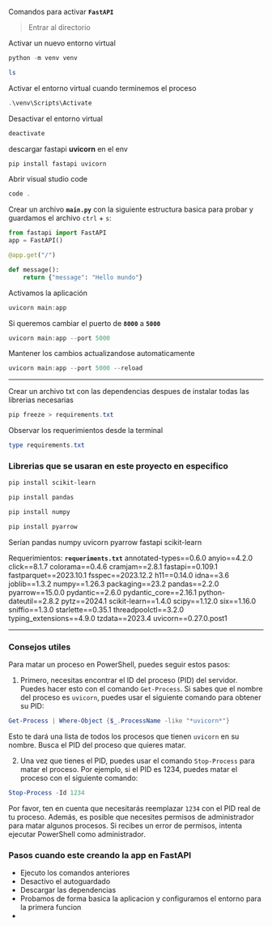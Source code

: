 Comandos para activar **``FastAPI ``**
> Entrar al directorio

Activar un nuevo entorno virtual

```powershell
python -m venv venv

ls 
```

Activar el entorno virtual cuando terminemos el proceso
```powershell
.\venv\Scripts\Activate
```


Desactivar el entorno virtual
```powershell
deactivate
```

descargar fastapi **uvicorn** en el env
```powershell
pip install fastapi uvicorn
```

Abrir visual studio code
```powershell
code .
```
Crear un archivo **``main.py``** con la siguiente estructura basica para probar y guardamos el archivo ``ctrl`` + ``s``:
```python
from fastapi import FastAPI
app = FastAPI()

@app.get("/")

def message():
    return {"message": "Hello mundo"}
```
Activamos la aplicación 
```powershell
uvicorn main:app
```
Si queremos cambiar el puerto de **``8000``** a **``5000``**
```powershell
uvicorn main:app --port 5000
```
Mantener los cambios actualizandose automaticamente 
```powershell
uvicorn main:app --port 5000 --reload
```


---
Crear un archivo txt con las dependencias despues de instalar todas las librerias necesarias 
```powershell
pip freeze > requirements.txt
```
Observar los requerimientos desde la terminal
```powershell
type requirements.txt
```

### Librerias que se usaran en este proyecto en especifico
```powershell
pip install scikit-learn

pip install pandas 

pip install numpy

pip install pyarrow
```
Serían 
pandas
numpy
uvicorn
pyarrow
fastapi
scikit-learn


Requerimientos: **``requeriments.txt``**
annotated-types==0.6.0
anyio==4.2.0
click==8.1.7
colorama==0.4.6
cramjam==2.8.1
fastapi==0.109.1
fastparquet==2023.10.1
fsspec==2023.12.2
h11==0.14.0
idna==3.6
joblib==1.3.2
numpy==1.26.3
packaging==23.2
pandas==2.2.0
pyarrow==15.0.0
pydantic==2.6.0
pydantic_core==2.16.1
python-dateutil==2.8.2
pytz==2024.1
scikit-learn==1.4.0
scipy==1.12.0
six==1.16.0
sniffio==1.3.0
starlette==0.35.1
threadpoolctl==3.2.0
typing_extensions==4.9.0
tzdata==2023.4
uvicorn==0.27.0.post1

---
### Consejos utiles
Para matar un proceso en PowerShell, puedes seguir estos pasos:

1. Primero, necesitas encontrar el ID del proceso (PID) del servidor. Puedes hacer esto con el comando `Get-Process`. Si sabes que el nombre del proceso es `uvicorn`, puedes usar el siguiente comando para obtener su PID:

```powershell
Get-Process | Where-Object {$_.ProcessName -like "*uvicorn*"}
```

Esto te dará una lista de todos los procesos que tienen `uvicorn` en su nombre. Busca el PID del proceso que quieres matar.

2. Una vez que tienes el PID, puedes usar el comando `Stop-Process` para matar el proceso. Por ejemplo, si el PID es 1234, puedes matar el proceso con el siguiente comando:

```powershell
Stop-Process -Id 1234
```

Por favor, ten en cuenta que necesitarás reemplazar `1234` con el PID real de tu proceso. Además, es posible que necesites permisos de administrador para matar algunos procesos. Si recibes un error de permisos, intenta ejecutar PowerShell como administrador.

### Pasos cuando este creando la app en FastAPI
* Ejecuto los comandos anteriores 
* Desactivo el autoguardado
* Descargar las dependencias
* Probamos de forma basica la aplicacion y configuramos el entorno para la primera funcion
* 
